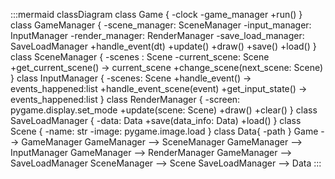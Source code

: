 :::mermaid
classDiagram
    class Game {
        -clock
        -game_manager
        +run()
    }
    class GameManager {
        -scene_manager: SceneManager
        -input_manager: InputManager
        -render_manager: RenderManager
        -save_load_manager: SaveLoadManager
        +handle_event(dt)
        +update()
        +draw()
        +save()
        +load()
    }
    class SceneManager {
        -scenes : Scene
        -current_scene: Scene
        +get_current_scene() -> current_scene
        +change_scene(next_scene: Scene)
    }
    class InputManager {
        -scenes: Scene
        +handle_event() -> events_happened:list
        +handle_event_scene(event)
        +get_input_state() -> events_happened:list
    }
    class RenderManager {
        -screen: pygame.display.set_mode
        +update(scene: Scene)
        +draw()
        +clear()
    }
    class SaveLoadManager {
        -data: Data
        +save(data_info: Data)
        +load()
    }
    class Scene {
        -name: str
        -image: pygame.image.load
    }
    class Data{
        -path
    }
    Game --> GameManager
    GameManager --> SceneManager
    GameManager --> InputManager
    GameManager --> RenderManager
    GameManager --> SaveLoadManager
    SceneManager --> Scene
    SaveLoadManager --> Data
:::